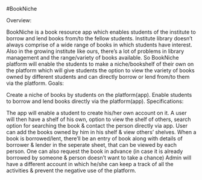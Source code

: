 #BookNiche

Overview:

BookNiche is a book resource app which enables students of the institute to borrow and lend books from/to the fellow students. Institute library doesn’t always comprise of a wide range of books in which students have interest. Also in the growing institute like ours, there’s a lot of problems in library management and the range/variety of books available. So BookNiche platform will enable the students to make a niche/bookshelf of their own on the platform which will give students the option to view the variety of books owned by different students and can directly borrow or lend from/to them via the platform.
Goals:

Create a niche of books by students on the platform(app).
Enable students to borrow and lend books directly via the platform(app).
Specifications:

The app will enable a student to create his/her own account on it.
A user will then have a shelf of his own, option to view the shelf of others, search option for searching the book & contact the person directly via app.
User can add the books owned by him in his shelf & view others’ shelves.
When a book is borrowed/lent, there’ll be an entry of book along with details of borrower & lender in the seperate sheet, that can be viewed by each person.
One can also request the book in advance (in case it is already borrowed by someone & person doesn’t want to take a chance)
Admin will have a different account in which he/she can keep a track of all the activities & prevent the negative use of the platform.
